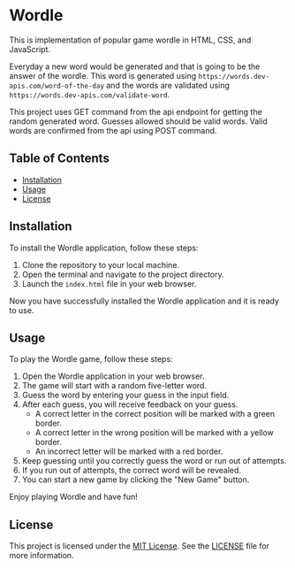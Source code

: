 # Wordle

This is implementation of popular game wordle in HTML, CSS, and JavaScript.

Everyday a new word would be generated and that is going to be the answer of the wordle. This word is generated using `https://words.dev-apis.com/word-of-the-day` and the words are validated using `https://words.dev-apis.com/validate-word`.

This project uses GET command from the api endpoint for getting the random generated word. Guesses allowed should be valid words. Valid words are confirmed from the api using POST command.

## Table of Contents

- [Installation](#installation)
- [Usage](#usage)
- [License](#license)

## Installation

To install the Wordle application, follow these steps:

1. Clone the repository to your local machine.
2. Open the terminal and navigate to the project directory.
3. Launch the `index.html` file in your web browser.

Now you have successfully installed the Wordle application and it is ready to use.

## Usage

To play the Wordle game, follow these steps:

1. Open the Wordle application in your web browser.
2. The game will start with a random five-letter word.
3. Guess the word by entering your guess in the input field.
4. After each guess, you will receive feedback on your guess.
   - A correct letter in the correct position will be marked with a green border.
   - A correct letter in the wrong position will be marked with a yellow border.
   - An incorrect letter will be marked with a red border.
5. Keep guessing until you correctly guess the word or run out of attempts.
6. If you run out of attempts, the correct word will be revealed.
7. You can start a new game by clicking the "New Game" button.

Enjoy playing Wordle and have fun!

## License

This project is licensed under the [MIT License](https://opensource.org/licenses/MIT). See the [LICENSE](./LICENSE) file for more information.
